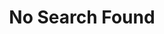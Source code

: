 ---
title: "No Search Found"
# description
description: "Kindly click Home to go back 🚶🏿"
layout: "404"
draft: false
---